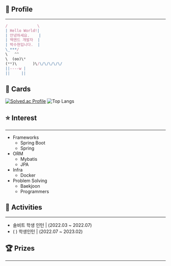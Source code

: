 ## 👤 Profile

---

```jsx
/             \
| Hello World!|
| 안녕하세요.    |
| 백엔드 개발자  |
| 박수현입니다.  |
\_***/
\   ^^
\  (oo)\*
(**)\       )\/\/\/\/\/\/
||----w |
||     ||
```

## 📙 Cards
[![Solved.ac Profile](http://mazassumnida.wtf/api/generate_badge?boj=qkrtngus116)](https://solved.ac/qkrtngus116) 
![Top Langs](https://github-readme-stats.vercel.app/api/top-langs/?username=Suxxxxhyun&layout=compact&theme=radical)
  
## ⭐ Interest
---

- Frameworks
    - Spring Boot
    - Spring
- ORM
    - Mybatis
    - JPA
- Infra
    - Docker
- Problem Solving
    - Baekjoon
    - Programmers

## 📔 Activities
---

- 솔비트 학생 인턴 | (2022.03 ~ 2022.07)
- ( ) 학생인턴 |  (2022.07 ~ 2023.02)

## 🏆 Prizes

---

